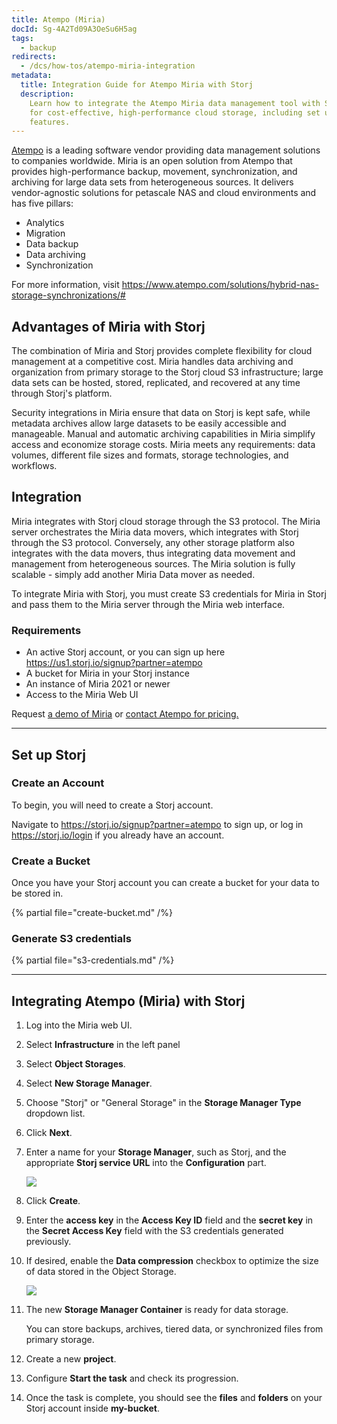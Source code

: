 ```yaml
---
title: Atempo (Miria)
docId: Sg-4A2Td09A3OeSu6H5ag
tags:
  - backup
redirects:
  - /dcs/how-tos/atempo-miria-integration
metadata:
  title: Integration Guide for Atempo Miria with Storj
  description:
    Learn how to integrate the Atempo Miria data management tool with Storj
    for cost-effective, high-performance cloud storage, including set up and security
    features.
---
```


[Atempo](https://www.atempo.com/) is a leading software vendor providing data management solutions to companies worldwide. Miria is an open solution from Atempo that provides high-performance backup, movement, synchronization, and archiving for large data sets from heterogeneous sources. It delivers vendor-agnostic solutions for petascale NAS and cloud environments and has five pillars:

- Analytics
- Migration
- Data backup
- Data archiving
- Synchronization

For more information, visit <https://www.atempo.com/solutions/hybrid-nas-storage-synchronizations/#>

## Advantages of Miria with Storj

The combination of Miria and Storj provides complete flexibility for cloud management at a competitive cost. Miria handles data archiving and organization from primary storage to the Storj cloud S3 infrastructure; large data sets can be hosted, stored, replicated, and recovered at any time through Storj's platform.

Security integrations in Miria ensure that data on Storj is kept safe, while metadata archives allow large datasets to be easily accessible and manageable. Manual and automatic archiving capabilities in Miria simplify access and economize storage costs. Miria meets any requirements: data volumes, different file sizes and formats, storage technologies, and workflows.

## Integration

Miria integrates with Storj cloud storage through the S3 protocol. The Miria server orchestrates the Miria data movers, which integrates with Storj through the S3 protocol. Conversely, any other storage platform also integrates with the data movers, thus integrating data movement and management from heterogeneous sources. The Miria solution is fully scalable - simply add another Miria Data mover as needed.

To integrate Miria with Storj, you must create S3 credentials for Miria in Storj and pass them to the Miria server through the Miria web interface.

### Requirements

- An active Storj account, or you can sign up here <https://us1.storj.io/signup?partner=atempo>
- A bucket for Miria in your Storj instance
- An instance of Miria 2021 or newer
- Access to the Miria Web UI

Request [a demo of Miria](https://www.atempo.com/demo-request/) or [contact Atempo for pricing.](https://www.atempo.com/contact-atempo/)

---

## Set up Storj

### Create an Account

To begin, you will need to create a Storj account.

Navigate to <https://storj.io/signup?partner=atempo> to sign up, or log in <https://storj.io/login> if you already have an account.

### Create a Bucket

Once you have your Storj account you can create a bucket for your data to be stored in.

{% partial file="create-bucket.md" /%}

### Generate S3 credentials

{% partial file="s3-credentials.md" /%}

---

## Integrating Atempo (Miria) with Storj

1. Log into the Miria web UI.

1. Select **Infrastructure** in the left panel

1. Select **Object Storages**.

1. Select **New Storage Manager**.

1. Choose "Storj" or "General Storage" in the **Storage Manager Type** dropdown list.

1. Click **Next**.

1. Enter a name for your **Storage Manager**, such as Storj, and the appropriate **Storj service URL** into the **Configuration** part.

   ![](https://link.storjshare.io/raw/jua7rls6hkx5556qfcmhrqed2tfa/docs/images/zM2lJCGBJZOFUWbZW7fPc_0.png)

1. Click **Create**.

1. Enter the **access key** in the **Access Key ID** field and the **secret key** in the **Secret Access Key** field with the S3 credentials generated previously.

1. If desired, enable the **Data compression** checkbox to optimize the size of data stored in the Object Storage.

   ![](https://link.storjshare.io/raw/jua7rls6hkx5556qfcmhrqed2tfa/docs/images/KApbFdOcEAxy0sPeG-Xyr_2.png)

1. The new **Storage Manager Container** is ready for data storage.

   You can store backups, archives, tiered data, or synchronized files from primary storage.

1. Create a new **project**.

1. Configure **Start the task** and check its progression.

1. Once the task is complete, you should see the **files** and **folders** on your Storj account inside **my-bucket**.
